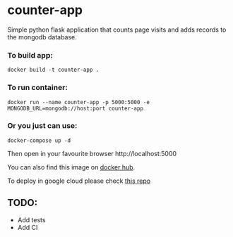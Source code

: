 # counter-app
Simple python flask application that counts page visits and adds records to the mongodb database.

###  To build app:

`docker build -t counter-app .`

###  To run container:
`docker run --name counter-app -p 5000:5000 -e MONGODB_URL=mongodb://host:port counter-app`

###  Or you just can use:
`docker-compose up -d` 

Then open in your favourite browser http://localhost:5000

You can also find this image on [docker hub](https://hub.docker.com/r/vbatuev/counter-app/).

To deploy in google cloud please check [this repo](https://github.com/vbatuev/gce-counter-app)

## TODO:
- Add tests
- Add CI
